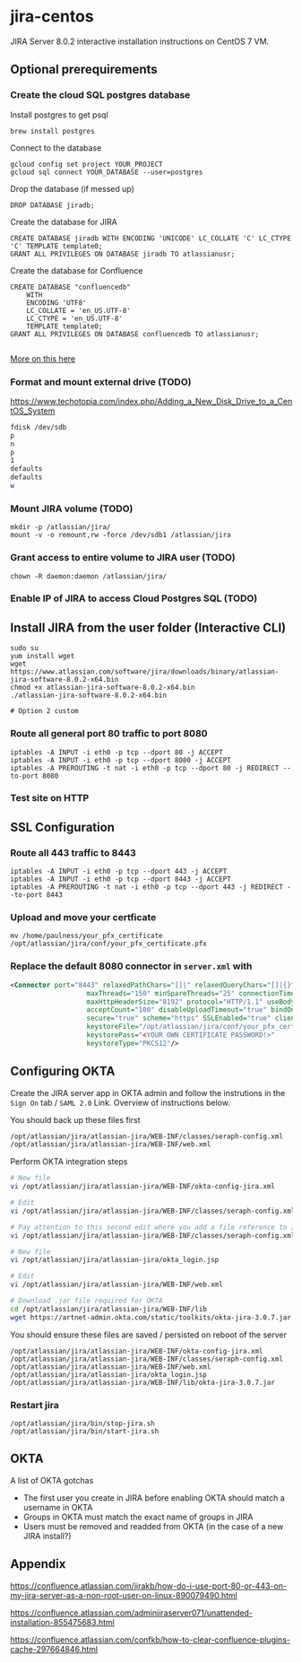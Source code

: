 # jira-centos

JIRA Server 8.0.2 interactive installation instructions on CentOS 7 VM.

## Optional prerequirements

### Create the cloud SQL postgres database

Install postgres to get psql

```
brew install postgres
```

Connect to the database

```
gcloud config set project YOUR_PROJECT
gcloud sql connect YOUR_DATABASE --user=postgres
```

Drop the database (if messed up)

```
DROP DATABASE jiradb;
```

Create the database for JIRA

```
CREATE DATABASE jiradb WITH ENCODING 'UNICODE' LC_COLLATE 'C' LC_CTYPE 'C' TEMPLATE template0;
GRANT ALL PRIVILEGES ON DATABASE jiradb TO atlassianusr;
```

Create the database for Confluence

```
CREATE DATABASE "confluencedb"
    WITH 
    ENCODING 'UTF8'
    LC_COLLATE = 'en_US.UTF-8'
    LC_CTYPE = 'en_US.UTF-8'
    TEMPLATE template0;
GRANT ALL PRIVILEGES ON DATABASE confluencedb TO atlassianusr;
    
```

[More on this here](https://confluence.atlassian.com/doc/database-setup-for-postgresql-173244522.html)

### Format and mount external drive (TODO)

https://www.techotopia.com/index.php/Adding_a_New_Disk_Drive_to_a_CentOS_System

```bash
fdisk /dev/sdb
p
n
p
1
defaults
defaults
w
```

### Mount JIRA volume (TODO)

```
mkdir -p /atlassian/jira/
mount -v -o remount,rw -force /dev/sdb1 /atlassian/jira
```

### Grant access to entire volume to JIRA user (TODO)

```
chown -R daemon:daemon /atlassian/jira/
```

### Enable IP of JIRA to access Cloud Postgres SQL (TODO)

## Install JIRA from the user folder (Interactive CLI)

```
sudo su
yum install wget
wget https://www.atlassian.com/software/jira/downloads/binary/atlassian-jira-software-8.0.2-x64.bin
chmod +x atlassian-jira-software-8.0.2-x64.bin
./atlassian-jira-software-8.0.2-x64.bin

# Option 2 custom
```

### Route all general port 80 traffic to port 8080

```
iptables -A INPUT -i eth0 -p tcp --dport 80 -j ACCEPT
iptables -A INPUT -i eth0 -p tcp --dport 8080 -j ACCEPT
iptables -A PREROUTING -t nat -i eth0 -p tcp --dport 80 -j REDIRECT --to-port 8080
```

### Test site on HTTP

## SSL Configuration

### Route all 443 traffic to 8443

```
iptables -A INPUT -i eth0 -p tcp --dport 443 -j ACCEPT
iptables -A INPUT -i eth0 -p tcp --dport 8443 -j ACCEPT
iptables -A PREROUTING -t nat -i eth0 -p tcp --dport 443 -j REDIRECT --to-port 8443
```

### Upload and move your certficate

```
mv /home/paulness/your_pfx_certificate /opt/atlassian/jira/conf/your_pfx_certificate.pfx
```

### Replace the default 8080 connector in `server.xml` with
```xml
<Connector port="8443" relaxedPathChars="[]|" relaxedQueryChars="[]|{}^&#x5c;&#x60;&quot;&lt;&gt;"
                   maxThreads="150" minSpareThreads="25" connectionTimeout="20000" enableLookups="false"
                   maxHttpHeaderSize="8192" protocol="HTTP/1.1" useBodyEncodingForURI="true"
                   acceptCount="100" disableUploadTimeout="true" bindOnInit="false"
                   secure="true" scheme="https" SSLEnabled="true" clientAuth="false"
                   keystoreFile="/opt/atlassian/jira/conf/your_pfx_certificate.pfx"
                   keystorePass="<YOUR OWN CERTIFICATE PASSWORD!>"
                   keystoreType="PKCS12"/>
```

## Configuring OKTA

Create the JIRA server app in OKTA admin and follow the instrutions in the `Sign On` tab / `SAML 2.0` Link. Overview of instructions below.

You should back up these files first

```bash
/opt/atlassian/jira/atlassian-jira/WEB-INF/classes/seraph-config.xml
/opt/atlassian/jira/atlassian-jira/WEB-INF/web.xml
```

Perform OKTA integration steps

```bash
# New file
vi /opt/atlassian/jira/atlassian-jira/WEB-INF/okta-config-jira.xml

# Edit
vi /opt/atlassian/jira/atlassian-jira/WEB-INF/classes/seraph-config.xml

# Pay attention to this second edit where you add a file reference to /opt/atlassian/jira/atlassian-jira/WEB-INF/okta-config-jira.xml
vi /opt/atlassian/jira/atlassian-jira/WEB-INF/classes/seraph-config.xml

# New file
vi /opt/atlassian/jira/atlassian-jira/okta_login.jsp

# Edit
vi /opt/atlassian/jira/atlassian-jira/WEB-INF/web.xml

# Download .jar file required for OKTA
cd /opt/atlassian/jira/atlassian-jira/WEB-INF/lib
wget https://artnet-admin.okta.com/static/toolkits/okta-jira-3.0.7.jar
```

You should ensure these files are saved / persisted on reboot of the server
```
/opt/atlassian/jira/atlassian-jira/WEB-INF/okta-config-jira.xml
/opt/atlassian/jira/atlassian-jira/WEB-INF/classes/seraph-config.xml
/opt/atlassian/jira/atlassian-jira/WEB-INF/web.xml
/opt/atlassian/jira/atlassian-jira/okta_login.jsp
/opt/atlassian/jira/atlassian-jira/WEB-INF/lib/okta-jira-3.0.7.jar
```

### Restart jira
```
/opt/atlassian/jira/bin/stop-jira.sh
/opt/atlassian/jira/bin/start-jira.sh
```

## OKTA

A list of OKTA gotchas

- The first user you create in JIRA before enabling OKTA should match a username in OKTA
- Groups in OKTA must match the exact name of groups in JIRA
- Users must be removed and readded from OKTA (in the case of a new JIRA install?)

## Appendix

https://confluence.atlassian.com/jirakb/how-do-i-use-port-80-or-443-on-my-jira-server-as-a-non-root-user-on-linux-890079490.html

https://confluence.atlassian.com/adminjiraserver071/unattended-installation-855475683.html

https://confluence.atlassian.com/confkb/how-to-clear-confluence-plugins-cache-297664846.html
